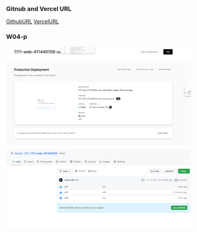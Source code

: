 ### Gitnub and Vercel URL

[GithubURL](https://github.com/daidai-180/1111-web-411440158.git)
[VercelURL](http://1111-web-411440158-uu4v-daidai-180.vercel.app/)

### W04-p

![](w04-p1.png)
![](w04-p2.png)
